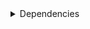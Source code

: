 <details>
<summary>Dependencies</summary>

|Dependency|Before|After|Explicit|Environments|
|-|-|-|-|-|
|typos|1.21.0|1.22.7|true|lint on *all platforms*|
|ordered_enum|0.0.8|0.0.9|true|{build, default, py312} on *all platforms*|
|pydantic|2.7.1|2.7.4|true|{build, default, py312} on *all platforms*|
|pytest|8.2.1|8.2.2|true|{default, py312} on *all platforms*|
|ruff|0.4.4|0.4.9|true|lint on *all platforms*|
|py-rattler|py312h1a1520d_0|py312had01cb0_0|true|{default, py312} on osx-arm64|
|ca-certificates|2024.2.2|2024.6.2|false|*all*|
|certifi|2024.2.2|2024.6.2|false|build on *all platforms*|
|filelock|3.14.0|3.15.1|false|lint on *all platforms*|
|libsqlite|3.45.3|3.46.0|false|*all*|
|libzlib|1.2.13|1.3.1|false|*all*|
|more-itertools|10.2.0|10.3.0|false|build on *all platforms*|
|nodeenv|1.8.0|1.9.1|false|lint on *all platforms*|
|packaging|24.0|24.1|false|{build, default, py312} on *all platforms*|
|pkginfo|1.10.0|1.11.1|false|build on *all platforms*|
|typing-extensions|4.11.0|4.12.2|false|{build, default, py312} on *all platforms*|
|typing_extensions|4.11.0|4.12.2|false|{build, default, py312} on *all platforms*|
|vc14_runtime|14.38.33135|14.40.33810|false|*all envs* on win-64|
|vs2015_runtime|14.38.33135|14.40.33810|false|*all envs* on win-64|
|zipp|3.17.0|3.19.2|false|{build, default, py312} on *all platforms*|
|cryptography|42.0.7|42.0.8|false|build on linux-64|
|openssl|3.3.0|3.3.1|false|*all*|
|pydantic-core|2.18.2|2.18.4|false|{build, default, py312} on *all platforms*|
|requests|2.32.2|2.32.3|false|build on *all platforms*|
|ld_impl_linux-64|hf3520f5_1|hf3520f5_4|false|*all envs* on linux-64|
|libgcc-ng|h77fa898_7|h77fa898_9|false|*all envs* on linux-64|
|libgomp|h77fa898_7|h77fa898_9|false|*all envs* on linux-64|
|libstdcxx-ng|hc0a3c3a_7|hc0a3c3a_9|false|{build, lint} on linux-64|
|vc|ha32ba9b_20|h8a93ad2_20|false|*all envs* on win-64|

</details>

[^1]: **Bold** means explicit dependency.
[^2]: Dependency got downgraded.
